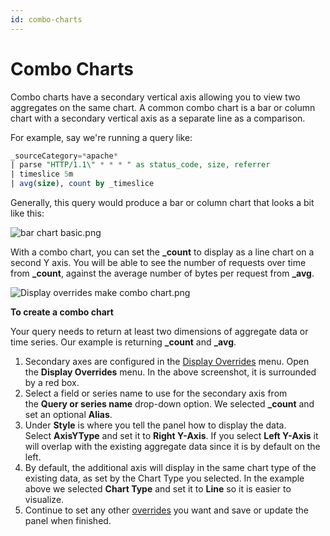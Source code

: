 ```yaml
---
id: combo-charts
---
```


# Combo Charts

Combo charts have a secondary vertical axis allowing you to view two aggregates on the same chart. A common combo chart is a bar or column chart with a secondary vertical axis as a separate line as a comparison.

For example, say we're running a query like:

```sql
_sourceCategory=*apache* 
| parse "HTTP/1.1\" * * * " as status_code, size, referrer 
| timeslice 5m 
| avg(size), count by _timeslice
```

Generally, this query would produce a bar or column chart that looks a bit like this:

![bar chart basic.png](/img/dashboards-new/panels/combo-charts/bar-chart-basic.png)

With a combo chart, you can set the **_count** to display as a line chart on a second Y axis. You will be able to see the number of requests over time from **_count**, against the average number of bytes per request from **_avg**.

![Display overrides make combo chart.png](/img/dashboards-new/panels/combo-charts/Display-overrides-make-combo-chart.png)

**To create a combo chart**

Your query needs to return at least two dimensions of aggregate data or time series. Our example is returning **_count** and **_avg**. 

1. Secondary axes are configured in the [Display Overrides](modify-chart.md) menu. Open the **Display Overrides** menu. In the above screenshot, it is surrounded by a red box.
1. Select a field or series name to use for the secondary axis from the **Query or series name** drop-down option. We selected **_count** and set an optional **Alias**. 
1. Under **Style** is where you tell the panel how to display the data. Select **AxisYType** and set it to **Right Y-Axis**. If you select **Left Y-Axis** it will overlap with the existing aggregate data since it is by default on the left.
1. By default, the additional axis will display in the same chart type of the existing data, as set by the Chart Type you selected. In the example above we selected **Chart Type** and set it to **Line** so it is easier to visualize.
1. Continue to set any other [overrides](modify-chart.md) you want and save or update the panel when finished.
